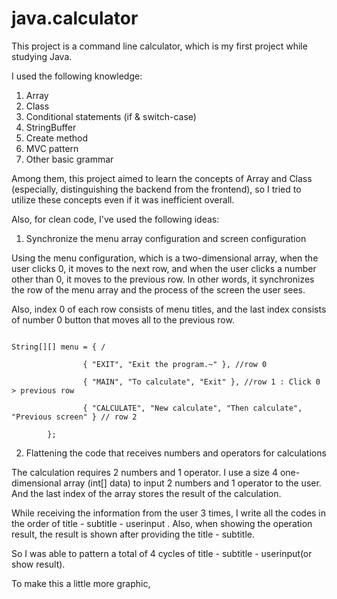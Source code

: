 # java.calculator

This project is a command line calculator, which is my first project while studying Java.

I used the following knowledge:

1. Array
2. Class
3. Conditional statements (if & switch-case)
4. StringBuffer
5. Create method
6. MVC pattern
7. Other basic grammar

Among them, this project aimed to learn the concepts of Array and Class (especially, distinguishing the backend from the frontend), so I tried to utilize these concepts even if it was inefficient overall.

Also, for clean code, I've used the following ideas:

1. Synchronize the menu array configuration and screen configuration

Using the menu configuration, which is a two-dimensional array, when the user clicks 0, it moves to the next row, and when the user clicks a number other than 0, it moves to the previous row. In other words, it synchronizes the row of the menu array and the process of the screen the user sees.

Also, index 0 of each row consists of menu titles, and the last index consists of number 0 button that moves all to the previous row.

<code>
String[][] menu = { /<br>
				{ "EXIT", "Exit the program.~" }, //row 0 </br>
				{ "MAIN", "To calculate", "Exit" }, //row 1 : Click 0 > previous row </br>
				{ "CALCULATE", "New calculate", "Then calculate", "Previous screen" } // row 2 </br>
        };
</code>

2. Flattening the code that receives numbers and operators for calculations

The calculation requires 2 numbers and 1 operator.
I use a size 4 one-dimensional array (int[] data) to input 2 numbers and 1 operator to the user.
And the last index of the array stores the result of the calculation.

While receiving the information from the user 3 times, I write all the codes in the order of title - subtitle - userinput .
Also, when showing the operation result, the result is shown after providing the title - subtitle.

So I was able to pattern a total of 4 cycles of title - subtitle - userinput(or show result).

To make this a little more graphic,




